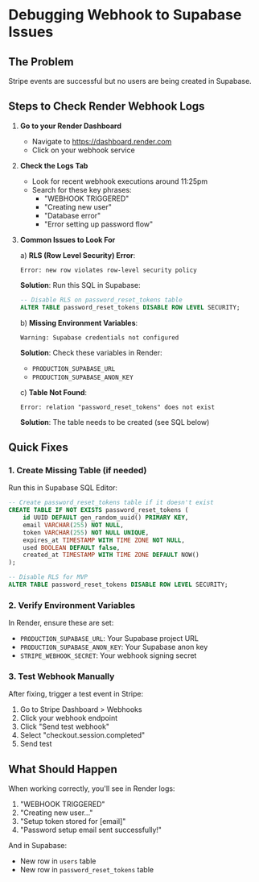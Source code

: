 # Debugging Webhook to Supabase Issues

## The Problem
Stripe events are successful but no users are being created in Supabase.

## Steps to Check Render Webhook Logs

1. **Go to your Render Dashboard**
   - Navigate to https://dashboard.render.com
   - Click on your webhook service

2. **Check the Logs Tab**
   - Look for recent webhook executions around 11:25pm
   - Search for these key phrases:
     - "WEBHOOK TRIGGERED"
     - "Creating new user"
     - "Database error"
     - "Error setting up password flow"

3. **Common Issues to Look For**

   a) **RLS (Row Level Security) Error**:
   ```
   Error: new row violates row-level security policy
   ```
   **Solution**: Run this SQL in Supabase:
   ```sql
   -- Disable RLS on password_reset_tokens table
   ALTER TABLE password_reset_tokens DISABLE ROW LEVEL SECURITY;
   ```

   b) **Missing Environment Variables**:
   ```
   Warning: Supabase credentials not configured
   ```
   **Solution**: Check these variables in Render:
   - `PRODUCTION_SUPABASE_URL`
   - `PRODUCTION_SUPABASE_ANON_KEY`

   c) **Table Not Found**:
   ```
   Error: relation "password_reset_tokens" does not exist
   ```
   **Solution**: The table needs to be created (see SQL below)

## Quick Fixes

### 1. Create Missing Table (if needed)
Run this in Supabase SQL Editor:
```sql
-- Create password_reset_tokens table if it doesn't exist
CREATE TABLE IF NOT EXISTS password_reset_tokens (
    id UUID DEFAULT gen_random_uuid() PRIMARY KEY,
    email VARCHAR(255) NOT NULL,
    token VARCHAR(255) NOT NULL UNIQUE,
    expires_at TIMESTAMP WITH TIME ZONE NOT NULL,
    used BOOLEAN DEFAULT false,
    created_at TIMESTAMP WITH TIME ZONE DEFAULT NOW()
);

-- Disable RLS for MVP
ALTER TABLE password_reset_tokens DISABLE ROW LEVEL SECURITY;
```

### 2. Verify Environment Variables
In Render, ensure these are set:
- `PRODUCTION_SUPABASE_URL`: Your Supabase project URL
- `PRODUCTION_SUPABASE_ANON_KEY`: Your Supabase anon key
- `STRIPE_WEBHOOK_SECRET`: Your webhook signing secret

### 3. Test Webhook Manually
After fixing, trigger a test event in Stripe:
1. Go to Stripe Dashboard > Webhooks
2. Click your webhook endpoint
3. Click "Send test webhook"
4. Select "checkout.session.completed"
5. Send test

## What Should Happen
When working correctly, you'll see in Render logs:
1. "WEBHOOK TRIGGERED"
2. "Creating new user..."
3. "Setup token stored for [email]"
4. "Password setup email sent successfully!"

And in Supabase:
- New row in `users` table
- New row in `password_reset_tokens` table